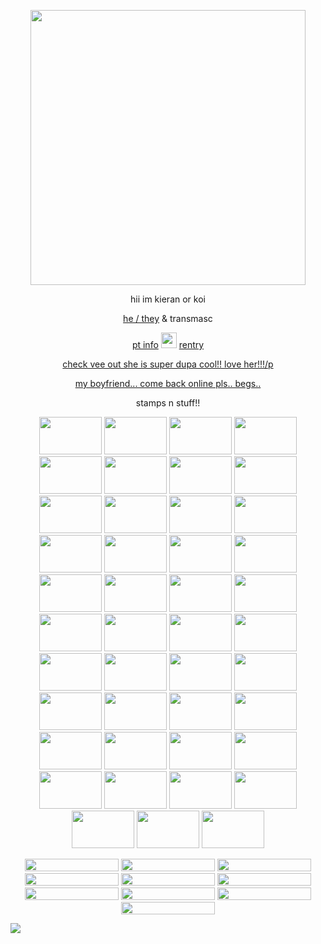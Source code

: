 <p align="center"> <img width="440" height="440" src="https://files.catbox.moe/uui0ea.png"> </p>
<p align="center">  hii im kieran or koi </p> 
<p align="center">  <a href="https://pronouns.cc/@koicarp" target="_blank">he / they</a> & transmasc  </p>
<p align="center"> <a href="https://www.patreon.com/c/ikeabat/about" target="_blank"> pt info</a> <img width="25" height="25" src="https://64.media.tumblr.com/be7afb7168ecc219bf552f80ce0eba76/ee643efaa86f6169-5b/s75x75_c1/efb0d77f9c298eec158dec6a720ba83e7b99184b.gifv"> <a href="https://rentry.co/bearlien" target="_blank">rentry</a> </p>
<p align="center"> <a href="https://github.com/Ingokov" target="_blank"> check vee out she is super dupa cool!! love her!!!/p</a>
<p align="center"> <a href="https://github.com/istjaemin" target="_blank"> my boyfriend... come back online pls.. begs..</a>

<p align="center"> stamps n stuff!!
<p align="center"> <img width="100" height="60" src="https://64.media.tumblr.com/d8f10ca0f35274d83cb4a63f45c3f6d2/0a314c1722fc4072-8b/s100x200/b48e553fab7b98311069aac88de602cc59f35580.pnj"> <img width="100" height="60" src="https://64.media.tumblr.com/c2e2c28f1bdcf61a34dc7a78db0e1b13/79d8b316934d24c3-b2/s100x200/680bdf9b36fa5b7b40e2c42582b19e145cf43b32.pnj"> <img width="100" height="60" src="https://64.media.tumblr.com/9441e1a147fe43704f273f162f22faa6/ff58a3af22f3bbb7-19/s100x200/410419112343ab7ed2186792766caad9038f4ec4.webp"> <img width="100" height="60" src="https://64.media.tumblr.com/b44b12ebbf06bd7e255b6185ef51cff6/f1413ef45abf2485-40/s100x200/1f726a10b43b2a96712d50c3e4d3fd6af970ec7a.gifv"> <img width="100" height="60" src="https://64.media.tumblr.com/49d942d916bd0deed7a5ed1a7b4fe1d9/3bf62ad8d20f8b2a-4e/s100x200/f2fc5bfe0ec035cda2785293df48caee29215f44.gifv"> <img width="100" height="60" src="https://64.media.tumblr.com/b3c387650d8c66e62d87eaaadc502073/21317507f7352712-90/s100x200/0e66996acce2e367ddb860482501bddb56e7f263.webp"> <img width="100" height="60" src="https://64.media.tumblr.com/17aff7524c789cdfdf70617b0c16262d/ca97eef3152f39fb-5a/s100x200/9d355556908446014951ea825961c48e72c8e287.pnj"> <img width="100" height="60" src="https://64.media.tumblr.com/1b5c670b85e7217eaf8570103f56fbc1/2392e7c1f6f7c3e5-06/s100x200/92e033be8acc54da21b90a1ccb9a21a3069015e6.webp"> <img width="100" height="60" src="https://64.media.tumblr.com/3ea822ac3caefc1790dbf26008936508/8c49db604b0f3002-4a/s100x200/a2d50fd34504acdfe99be6a68ca974395038e92d.pnj"> <img width="100" height="60" src="https://64.media.tumblr.com/d0744daa5eb2bb40b22b2cec4bb84a86/8c49db604b0f3002-12/s100x200/7937c0b6bc1f3ac79ac0f80b0ee95460d1627230.pnj"> <img width="100" height="60" src="https://64.media.tumblr.com/39aff5e587df04596076c474ff2ee0b9/22f12c80d6958c3d-4d/s100x200/c569b487021762c36108ac8fdba7e41c2c8360c5.gifv"> <img width="100" height="60" src="https://64.media.tumblr.com/a906ffa99c2421454a16e7dc0352305b/c937cea2bae71fd6-d1/s100x200/70f929d5d922adef60f81d4b2618619bab524fed.pnj"> <img width="100" height="60" src="https://64.media.tumblr.com/9ee1343895c22b5d7e7d0e0472c6fa2b/56a5919cdc260a12-a6/s100x200/d939a20fe2e61b2e5f6e1c02f87352e3cd90ed6e.gifv"> <img width="100" height="60" src="https://64.media.tumblr.com/c78cbf50ffcbc835f425f3f4b88f34d6/b64515f5ddb7db38-37/s100x200/e09fb6a6323a7d007929077ea66254e9a00471c9.gifv"> <img width="100" height="60" src="https://64.media.tumblr.com/a162344475de326bf6e9dcfb141d489c/1aefeced37ef47a9-a0/s250x400/385414eef2db28a38433d430b392570ca7082362.pnj"> <img width="100" height="60" src="https://64.media.tumblr.com/1ada6d339cdd6a2276aea4837735761d/799b250436f9bdca-f8/s100x200/5c1943dbb43f3faa83ff8476614123ec0f0b7e89.jpg">
<img width="100" height="60" src="https://64.media.tumblr.com/c47e3e6808eaf6e21916e6d4cc61aeb7/c524f86fcee157cf-e7/s100x200/b59c10dcd7532d2ac230a16c154d07feee57af92.gifv">
<img width="100" height="60" src="https://64.media.tumblr.com/7465d2f693915ff0a7726e7736f51491/fa52de85aad167d1-be/s100x200/8eee9e50c046138a9629dedd4cc5e3c698048e81.pnj">
<img width="100" height="60" src="https://64.media.tumblr.com/5ed2b9c510a9d6ea6a1f500730fe649e/26090308cc7d0c83-a1/s100x200/a19b2842895ace9f1f29e3909d57a40d8f74af28.jpg">
<img width="100" height="60" src="https://64.media.tumblr.com/5752bf1428318228626248ec90b40b07/b18db3b1b153f5b2-42/s250x400/db8afa368f59330198a27252c0ddfeebfba628af.gifv">
<img width="100" height="60" src="https://64.media.tumblr.com/03629e987ee2a5f4622ba7883680f237/0ffafa0a5c35a58c-ac/s100x200/74556b36a21c5528992705fa289bd02cc8af9b09.gifv">
<img width="100" height="60" src="https://64.media.tumblr.com/5a95377f6e0a99f25b9fd70c1dbbe067/a883329467b5b9cf-35/s250x400/0f12eae5b07aeb6e7a18cf73668ae12cd5c0025d.gifv">
<img width="100" height="60" src="https://64.media.tumblr.com/f00b828edb10e5cba605f7a0493b7513/9f5cb4a2c4f7542a-93/s100x200/c469f095fbac6a401f323d39de36f4b643d23364.gifv">
<img width="100" height="60" src="https://64.media.tumblr.com/dbfd6935c4b80a580a1f08e120366be8/9d5eab7ae30e9362-71/s100x200/66dc17e1b38efb18fd2f373a90d9855d08f1e776.gifv">
<img width="100" height="60" src="https://64.media.tumblr.com/fdea4e38c1d51ff494668113b02857fc/cba0e17c4ee2d109-2d/s100x200/939451cab5dcc3fd91c0711984c314323b230ffa.pnj">
<img width="100" height="60" src="https://64.media.tumblr.com/b57fe806b9b8caeeeded91957645c158/7770c31e031b2271-4b/s250x400/a1f89a1653a16566176a0c60b03f4dc4f7975484.gifv">
<img width="100" height="60" src="https://64.media.tumblr.com/e324f48e407d0fd54656cd36198f7ead/695369241b0b852b-46/s100x200/0455504c726435d5f74cb5a67ad4ee588d8702b3.pnj">
<img width="100" height="60" src="https://64.media.tumblr.com/86691e7c6bc25156e5c110fa25e0fe00/21d1d4c94edf55f3-c1/s100x200/1782d55f9a77b4283f0eed3e3be10135af83318d.pnj">
<img width="100" height="60" src="https://64.media.tumblr.com/9bf7d585f907e1affeda407ececfd5cc/ce0aac468e4f00d7-d4/s100x200/1213efcc09a6672d9398a78816511f7105a77789.gifv">
<img width="100" height="60" src="https://64.media.tumblr.com/db834c2258ffb035f97afe2d4138c64b/7d33c822ed727cbd-63/s540x810/f4dcc59f1d3ee260a15649d1baf924912e17c6b7.pnj">
<img width="100" height="60" src="https://64.media.tumblr.com/24b09566f141e591eaeff0ae648259d4/e68c80162b2661b0-df/s250x400/445c17a04ff14330f9873caae884d7b563fc4d01.pnj">
<img width="100" height="60" src="https://64.media.tumblr.com/69d8d098bfb90054f19ca112625f6d0c/f831f004efa1d7dc-e8/s100x200/d43c4f7828b0f2ddf5b63eb54f13e81bfd62b887.pnj">
<img width="100" height="60" src="https://64.media.tumblr.com/59159282dd6eeb2f1856a727a9cc0183/f831f004efa1d7dc-9e/s100x200/2e4013d9c5f74715da2a0749c319cc463ddefd35.pnj">
<img width="100" height="60" src="https://64.media.tumblr.com/e1f27df36ffd4a2cc9241cc162a738f4/fddcf9c041d8da0a-e8/s100x200/b9244da4c785157546df28bd0653367886d1296c.pnj">
<img width="100" height="60" src="https://64.media.tumblr.com/c77cdeec2d18bd8926774b2d5d2b984d/9569ebf9d45e6770-2a/s100x200/81f068a42895b0df22315477d591a015326485ac.pnj">
<img width="100" height="60" src="https://64.media.tumblr.com/9fd2ea0b6b544eaf16e2ce21ef32c155/2ff888012b183bb3-ca/s100x200/74463f6067748432ee0e8ca6078b728bf16d444f.pnj">
<img width="100" height="60" src="https://64.media.tumblr.com/5f0ac39bc76733a55e928bf0a4f9cfbb/64104f05e58e5ee5-80/s100x200/5549eea36a6b01d76b05c13a590829e2b96ce256.pnj">
<img width="100" height="60" src="https://64.media.tumblr.com/a2a7bebcb00171873483457743b40037/c937cea2bae71fd6-33/s100x200/f53c5336f419f95d1860374bc2d0d3e368b0fa9c.pnj">
<img width="100" height="60" src="https://64.media.tumblr.com/6e8cee557f7b80e5cf1649bd3a86e1b1/b1a413bd901573a8-4a/s100x200/503484f4606adf9f3d60b1a217497b0118a75cb8.jpg">
<img width="100" height="60" src="https://64.media.tumblr.com/8c5ce160103d53bf49aaf3ba59277701/64265d023f867fb6-ef/s100x200/cad6e6c6361dd77e2b3c28953fc5a918566bf8d8.pnj">
<img width="100" height="60" src="https://64.media.tumblr.com/80c534d97c006782f9124f36270cd78c/cc28cabb90bcbed1-11/s100x200/18a539d3711bd7883a1b472d131af4cc69bbdf58.gifv">
<img width="100" height="60" src="https://64.media.tumblr.com/8ec72ed108231101e5ef8cd614644274/6e4a2fac2e84088d-0b/s100x200/308b994a18e046eacbafed0183ac180f93e67e2a.gifv">
<img width="100" height="60" src="https://64.media.tumblr.com/5420e8e9d2b012b9f39319d9287f1305/4d0bf2900e0cb8a7-57/s100x200/f2757fc8ce9f43c61316d73ffb64ca3aeace162e.pnj">

<p align="center"> <img width="150" height="20" src="https://64.media.tumblr.com/64a0eb3fd2b2d832303bac6e026ad1d4/4b36786e9171ecec-7d/s250x400/2278df7261436b4b598653fd5e529e8ff6ba3d7c.gifv">
<img width="150" height="20" src="https://64.media.tumblr.com/e14e4973f73ea18b2a560548b06c4325/e82a9758aa9a0ad9-13/s250x400/c5566867086db38042f25224b630b07427785a42.gifv">
<img width="150" height="20" src="https://64.media.tumblr.com/85129797db53bb94ef7fe6f061c07c6d/7fd8de99c27e763a-c8/s250x400/8ba53e60b9deb61159c7a00d174faaf0f39c5668.gifv">
<img width="150" height="20" src="https://64.media.tumblr.com/e6e5560fc6219fa87f39dd73e902a886/3c74d06b377fdc9b-55/s250x400/1e868279cf29038170c5643101fd48c1e3047a7e.gifv">
<img width="150" height="20" src="https://64.media.tumblr.com/ab745d978c26615fac2f1903c12f9de2/6db96f7ecd419257-bf/s250x400/c6c47bca5de508d623b53dfff80a692a7c306016.gifv">
<img width="150" height="20" src="https://64.media.tumblr.com/f120dd6f16e5243a3d7dba0fc956a2c9/76f0eea448f6a984-30/s640x960/f913035cc1e946aac781818a60ec08080baa07ca.gifv">
<img width="150" height="20" src="https://64.media.tumblr.com/4cbd592a65b858f4536bb3e0eaff681e/a12f29e441283a05-4c/s250x400/c069fa0e0f2e1a4d1a6ea87f0be8df44162ce84a.gifv">
<img width="150" height="20" src="https://64.media.tumblr.com/42e1a1e7078cb80e420e74af1a4a2c99/a12f29e441283a05-57/s250x400/f481341d307b86b1f5c414e5a9b28b078aee116e.gifv">
<img width="150" height="20" src="https://64.media.tumblr.com/f2fe258c3d9fb85d3761d8a5f2353a58/a8789a2c4c93992b-54/s1280x1920/91171981cde0dc6bb061bd624510dad2ab69524c.gifv">
<img width="150" height="20" src="https://64.media.tumblr.com/187dabe8539c40e390e194b0566345ad/53c857e18fb473ab-a1/s250x400/c2dbdb651862d0534a6348730d550b67723d95aa.gifv">

![](https://komarev.com/ghpvc/?username=johnmarstons&color=4278f5)
